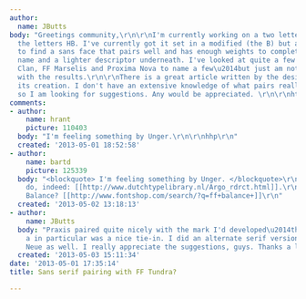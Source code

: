 ```yaml
---
author:
  name: JButts
body: "Greetings community,\r\n\r\nI'm currently working on a two letter logo combining
  the letters HB. I've currently got it set in a modified (the B) but am struggling
  to find a sans face that pairs well and has enough weights to complete the company
  name and a lighter descriptor underneath. I've looked at quite a few faces\u2014FF
  Clan, FF Marselis and Proxima Nova to name a few\u2014but just am not yet satisfied
  with the results.\r\n\r\nThere is a great article written by the designer regarding
  its creation. I don't have an extensive knowledge of what pairs really well together
  so I am looking for suggestions. Any would be appreciated. \r\n\r\nhttp://ilovetypography.com/2011/10/05/the-making-of-ff-tundra/\r\n\r\nThanks."
comments:
- author:
    name: hrant
    picture: 110403
  body: "I'm feeling something by Unger.\r\n\r\nhhp\r\n"
  created: '2013-05-01 18:52:58'
- author:
    name: bartd
    picture: 125339
  body: "<blockquote> I'm feeling something by Unger. </blockquote>\r\nArgo might
    do, indeed: [[http://www.dutchtypelibrary.nl/Argo_rdrct.html]].\r\nAnd how about
    Balance? [[http://www.fontshop.com/search/?q=ff+balance+]]\r\n"
  created: '2013-05-02 13:18:13'
- author:
    name: JButts
  body: "Praxis paired quite nicely with the mark I'd developed\u2014the lower case
    a in particular was a nice tie-in. I did an alternate serif version with Swift
    Neue as well. I really appreciate the suggestions, guys. Thanks a lot!"
  created: '2013-05-03 15:11:34'
date: '2013-05-01 17:35:14'
title: Sans serif pairing with FF Tundra?

---
```

